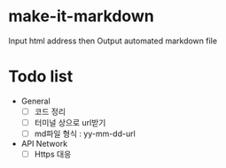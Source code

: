 # make-it-markdown
Input html address then Output automated markdown file

# Todo list
- General
  - [ ] 코드 정리
  - [ ] 터미널 상으로 url받기
  - [ ] md파일 형식 : yy-mm-dd-url

- API Network
  - [ ] Https 대응 
